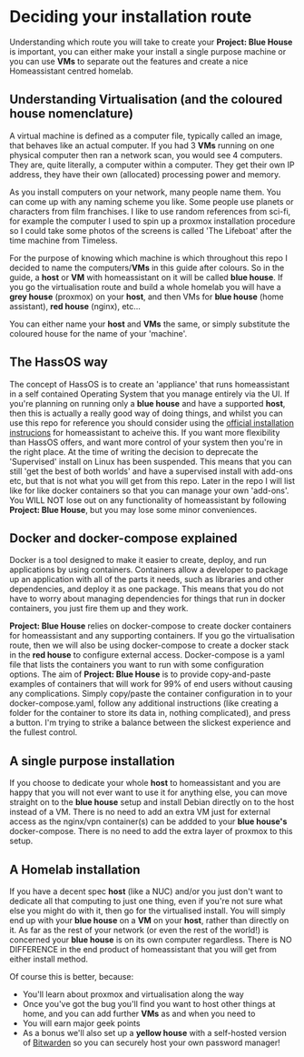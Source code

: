 # Deciding your installation route

Understanding which route you will take to create your **Project: Blue House** is important, you can either make your install a single purpose machine or you can use **VMs** to separate out the features and create a nice Homeassistant centred homelab.


## Understanding Virtualisation (and the coloured house nomenclature)

A virtual machine is defined as a computer file, typically called an image, that behaves like an actual computer.  If you had 3 **VMs** running on one physical computer then ran a network scan, you would see 4 computers.  They are, quite literally, a computer within a computer.  They get their own IP address, they have their own (allocated) processing power and memory.

As you install computers on your network, many people name them.  You can come up with any naming scheme you like.  Some people use planets or characters from film franchises.  I like to use random references from sci-fi, for example the computer I used to spin up a proxmox installation procedure so I could take some photos of the screens is called 'The Lifeboat' after the time machine from Timeless.

For the purpose of knowing which machine is which throughout this repo I decided to name the computers/**VMs** in this guide after colours.  So in the guide, a **host** or **VM** with homeassistant on it will be called **blue house**.  If you go the virtualisation route and build a whole homelab you will have a **grey house** (proxmox) on your **host**, and then VMs for **blue house** (home assistant), **red house** (nginx), etc...

You can either name your **host** and **VMs** the same, or simply substitute the coloured house for the name of your 'machine'.


## The HassOS way

The concept of HassOS is to create an 'appliance' that runs homeassistant in a self contained Operating System that you manage entirely via the UI.  If you're planning on running only a **blue house** and have a supported **host**, then this is actually a really good way of doing things, and whilst you can use this repo for reference you should consider using the [official installation instrucions](https://www.home-assistant.io/getting-started/) for homeassistant to acheive this.  If you want more flexibility than HassOS offers, and want more control of your system then you're in the right place.  At the time of writing the decision to deprecate the 'Supervised' install on Linux has been suspended.  This means that you can still 'get the best of both worlds' and have a supervised install with add-ons etc, but that is not what you will get from this repo.  Later in the repo I will list like for like docker containers so that you can manage your own 'add-ons'.  You WILL NOT lose out on any functionality of homeassistant by following **Project: Blue House**, but you may lose some minor conveniences.


## Docker and docker-compose explained

Docker is a tool designed to make it easier to create, deploy, and run applications by using containers. Containers allow a developer to package up an application with all of the parts it needs, such as libraries and other dependencies, and deploy it as one package.  This means that you do not have to worry about managing dependencies for things that run in docker containers, you just fire them up and they work.

**Project: Blue House** relies on docker-compose to create docker containers for homeassistant and any supporting containers.  If you go the virtualisation route, then we will also be using docker-compose to create a docker stack in the **red house** to configure external access.  Docker-compose is a yaml file that lists the containers you want to run with some configuration options.  The aim of **Project: Blue House** is to provide copy-and-paste examples of containers that will work for 99% of end users without causing any complications.  Simply copy/paste the container configuration in to your docker-compose.yaml, follow any additional instructions (like creating a folder for the container to store its data in, nothing complicated), and press a button.  I'm trying to strike a balance between the slickest experience and the fullest control.


## A single purpose installation

If you choose to dedicate your whole **host** to homeassistant and you are happy that you will not ever want to use it for anything else, you can move straight on to the **blue house** setup and install Debian directly on to the host instead of a VM.  There is no need to add an extra VM just for external access as the nginx/vpn container(s) can be addded to your **blue house's** docker-compose.  There is no need to add the extra layer of proxmox to this setup.

## A Homelab installation

If you have a decent spec **host** (like a NUC) and/or you just don't want to dedicate all that computing to just one thing, even if you're not sure what else you might do with it, then go for the virtualised install.  You will simply end up with your **blue house** on a **VM** on your **host**, rather than directly on it.  As far as the rest of your network (or even the rest of the world!) is concerned your **blue house** is on its own computer regardless.  There is NO DIFFERENCE in the end product of homeassistant that you will get from either install method.

Of course this is better, because:

 - You'll learn about proxmox and virtualisation along the way
 - Once you've got the bug you'll find you want to host other things at home, and you can add further **VMs** as and when you need to
 - You will earn major geek points
 - As a bonus we'll also set up a **yellow house** with a self-hosted version of [Bitwarden]() so you can securely host your own password manager!


